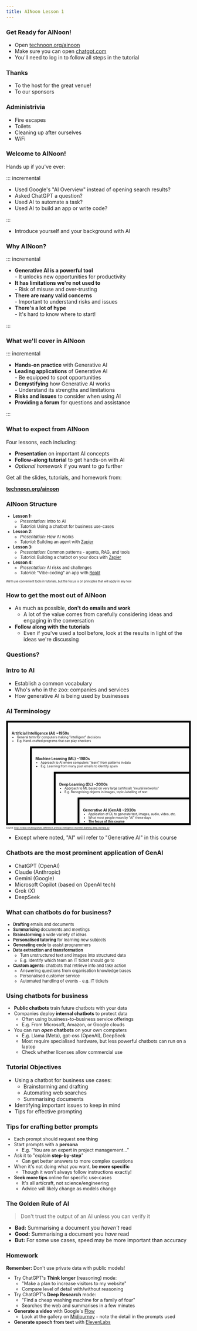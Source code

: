 ```yaml
---
title: AINoon Lesson 1
---
```


### Get Ready for AINoon!

* Open [technoon.org/ainoon](https://technoon.org/ainoon)
* Make sure you can open [chatgpt.com](https://chatgpt.com)
* You'll need to log in to follow all steps in the tutorial

### Thanks

* To the host for the great venue!
* To our sponsors

### Administrivia

* Fire escapes
* Toilets
* Cleaning up after ourselves
* WiFi


### Welcome to AINoon!

Hands up if you've ever:

::: incremental

* Used Google's "AI Overview" instead of opening search results?
* Asked ChatGPT a question?
* Used AI to automate a task?
* Used AI to build an app or write code?

:::

<aside class="notes">

* Introduce yourself and your background with AI

</aside>

### Why AINoon?

::: incremental

* **Generative AI is a powerful tool**
  <br>- It unlocks new opportunities for productivity
* **It has limitations we're not used to**
  <br>- Risk of misuse and over-trusting
* **There are many valid concerns**
  <br>- Important to understand risks and issues
* **There's a lot of hype**
  <br>- It's hard to know where to start!

:::

### What we'll cover in AINoon

::: incremental

* **Hands-on practice** with Generative AI
* **Leading applications** of Generative AI
  <br>- Be equipped to spot opportunities
* **Demystifying** how Generative AI works
  <br>- Understand its strengths and limitations
* **Risks and issues** to consider when using AI
* **Providing a forum** for questions and assistance

:::

### What to expect from AINoon

Four lessons, each including:

* **Presentation** on important AI concepts
* **Follow-along tutorial** to get hands-on with AI
* *Optional homework* if you want to go further

Get all the slides, tutorials, and homework from:

[**technoon.org/ainoon**](https://technoon.org/ainoon)

### AINoon Structure

<div style="font-size: 0.8em;">

* **Lesson 1:**
  * *Presentation:* Intro to AI
  * *Tutorial:* Using a chatbot for business use-cases
* **Lesson 2:**
  * *Presentation:* How AI works
  * *Tutorial:* Building an agent with [Zapier](https://zapier.com/)
* **Lesson 3:**
  * *Presentation:* Common patterns - agents, RAG, and tools
  * *Tutorial:* Building a chatbot on your docs with [Zapier](https://zapier.com/)
* **Lesson 4:**
  * *Presentation:* AI risks and challenges
  * *Tutorial:* "Vibe-coding" an app with [Replit](https://replit.com/)

<span style="font-size: 0.7em;">We'll use convenient tools in tutorials, but the focus is on principles that will apply in any tool</span>

</div>

### How to get the most out of AINoon

* As much as possible, **don't do emails and work**
  * A lot of the value comes from carefully considering ideas and
    engaging in the conversation
* **Follow along with the tutorials**
  * Even if you've used a tool before, look at the results in light of
    the ideas we're discussing

### Questions?


### Intro to AI

* Establish a common vocabulary
* Who's who in the zoo: companies and services
* How generative AI is being used by businesses

### AI Terminology

<style>
.venn {
    border: 5px solid black;
    text-align: left;
    padding: 10px 0 0 10px;
}
.venn h4 {
    font-size: 0.7em;
    margin-bottom: 0px;
}
.venn ul {
    font-size: 0.6em;
    margin-top: 0px;
    margin-bottom: 0px;
}
.venn .venn {
    margin-top: 10px;
    margin-left: 50px;
    border-bottom: none;
    border-right: none;
}
</style>
<div class="venn">
<h4>Artificial Intelligence (AI) ~1950s</h4>
<ul>
<li>General term for computers making "intelligent" decisions</li>
<li>E.g. Hand-crafted programs that can play checkers</li>
</ul>
<div class="venn fragment">
<h4>Machine Learning (ML) ~1980s</h4>
<ul>
<li>Approach to AI where computers "learn" from patterns in data</li>
<li>E.g. Learning from many past emails to identify spam</li>
</ul>
<div class="venn fragment">
<h4>Deep Learning (DL) ~2000s</h4>
<ul>
<li>Approach to ML based on very large (artificial) "neural networks"</li>
<li>E.g. Recognising objects in images, topic-labelling of text</li>
</ul>
<div class="venn fragment">
<h4>Generative AI (GenAI) ~2020s</h4>
<ul>
<li>Application of DL to generate text, images, audio, video, etc.</li>
<li>What most people mean by "AI" these days</li>
<li class="fragment"><strong>The focus of this course</strong></li>
</ul>
</div>
</div>
</div>
</div>
<p style="font-size: 0.4em;">Source: <a href="https://blogs.nvidia.com/blog/whats-difference-artificial-intelligence-machine-learning-deep-learning-ai/">blogs.nvidia.com/blog/whats-difference-artificial-intelligence-machine-learning-deep-learning-ai/</a></p>

<aside class="notes">

* Except where noted, "AI" will refer to "Generative AI" in this course

</aside>

### Chatbots are the most prominent application of GenAI

* ChatGPT (OpenAI)
* Claude (Anthropic)
* Gemini (Google)
* Microsoft Copilot (based on OpenAI tech)
* Grok (X)
* DeepSeek

### What can chatbots do for business?

<div style="font-size: 0.8em;">

* **Drafting** emails and documents
* **Summarising** documents and meetings
* **Brainstorming** a wide variety of ideas
* **Personalised tutoring** for learning new subjects
* **Generating code** to assist programmers
* **Data extraction and transformation**
  * Turn unstructured text and images into structured data
  * E.g. Identify which team an IT ticket should go to
* **Custom agents**: chatbots that retrieve info and take action
  * Answering questions from organisation knowledge bases
  * Personalised customer service
  * Automated handling of events - e.g. IT tickets

</div>

### Using chatbots for business

<div style="font-size: 0.9em;">

* **Public chatbots** train future chatbots with your data
* Companies deploy **internal chatbots** to protect data
  * Often using business-to-business service offerings
  * E.g. From Microsoft, Amazon, or Google clouds
* You can run ***open* chatbots** on your own computers
  * E.g. Llama (Meta), gpt-oss (OpenAI), DeepSeek
  * Most require specialised hardware, but less powerful chatbots can
    run on a laptop
  * Check whether licenses allow commercial use

</div>

### Tutorial Objectives

* Using a chatbot for business use cases:
  * Brainstorming and drafting
  * Automating web searches
  * Summarising documents
* Identifying important issues to keep in mind
* Tips for effective prompting


### Tips for crafting better prompts

<div style="font-size: 0.9em;">

* Each prompt should request **one thing**
* Start prompts with a **persona**
  * E.g. "You are an expert in project management..."
* Ask it to "explain **step-by-step**"
  * Can get better answers to more complex questions
* When it's not doing what you want, **be more specific**
  * Though it won't always follow instructions exactly!
* **Seek more tips** online for specific use-cases
  * It's all art/craft, not science/engineering
  * Advice will likely change as models change

</div>

### The Golden Rule of AI

> Don't trust the output of an AI unless you can verify it

* **Bad:** Summarising a document you *haven't* read
* **Good:** Summarising a document you *have* read
* **But:** For some use cases, speed may be more important than accuracy

### Homework

<div style="font-size: 0.9em;">

**Remember:** Don't use private data with public models!

* Try ChatGPT's **Think longer** (reasoning) mode:
  * "Make a plan to increase visitors to my website"
  * Compare level of detail with/without reasoning
* Try ChatGPT's **Deep Research** mode:
  * "Find a cheap washing machine for a family of four"
  * Searches the web and summarises in a few minutes
* **Generate a video** with Google's [Flow](https://labs.google/fx/tools/flow)
  * Look at the gallery on
    [Midjourney](https://www.midjourney.com/explore) - note the detail
    in the prompts used
* **Generate speech from text** with [ElevenLabs](https://elevenlabs.io/)

</div>
